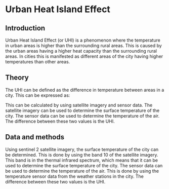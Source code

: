 # Urban Heat Island Effect

## Introduction
Urban Heat Island Effect (or UHI) is a phenomenon where the temperature in urban areas is higher than the surrounding rural areas. This is caused by the urban areas having a higher heat capacity than the surrounding rural areas. In cities this is manifested as different areas of the city having higher temperatures than other areas.

## Theory
The UHI can be defined as the difference in temperature between areas in a city. This can be expressed as:

This can be calculated by using satellite imagery and sensor data. The satellite imagery can be used to determine the surface temperature of the city. The sensor data can be used to determine the temperature of the air. The difference between these two values is the UHI.

## Data and methods
Using sentinel 2 satellite imagery, the surface temperature of the city can be determined. This is done by using the band 10 of the satellite imagery. This band is in the thermal infrared spectrum, which means that it can be used to determine the surface temperature of the city. The sensor data can be used to determine the temperature of the air. This is done by using the temperature sensor data from the weather stations in the city. The difference between these two values is the UHI.


